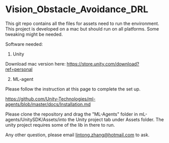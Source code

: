 # Vision_Obstacle_Avoidance_DRL

This git repo contains all the files for assets need to run the environment. This project is developed on a mac but should run on all platforms. Some tweaking might be needed. 


Software needed: 

1. Unity 

Download mac version here: https://store.unity.com/download?ref=personal


2. ML-agent 

Please follow the instruction at this page to complete the set up. 

https://github.com/Unity-Technologies/ml-agents/blob/master/docs/Installation.md

Please clone the repository and drag the "ML-Agents" folder in mL-agents/UnitySDK/Assets/into the Unity project tab under Assets folder. The unity project requires some of the lib in there to run. 



Any other question, please email lintong.zhang@hotmail.com to ask. 
